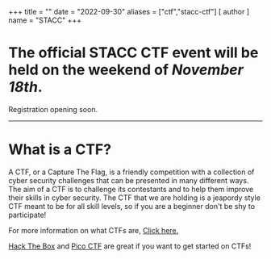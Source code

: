 +++
title = ""
date = "2022-09-30"
aliases = ["ctf","stacc-ctf"]
[ author ]
  name = "STACC"
+++

# The official STACC CTF event will be held on the weekend of ***November 18th***.

Registration opening soon.

<!-- # <a style="color: lightblue;" href="https://ctf.stac.club/">Click here to register</a>! -->

------------------------------------------------------------------------------------
# What is a CTF?
A CTF, or a Capture The Flag, is a friendly competition with a collection of cyber security challenges that can be presented in many different ways. The aim of a CTF is to challenge its contestants and to help them improve their skills in cyber security. The CTF that we are holding is a jeapordy style CTF meant to be for all skill levels, so if you are a beginner don't be shy to participate!

For more information on what CTFs are, <a href="https://dev.to/atan/what-is-ctf-and-how-to-get-started-3f04">Click here.</a>

<a href="https://www.hackthebox.com/">Hack The Box</a> and <a href="https://picoctf.org/">Pico CTF</a> are great if you want to get started on CTFs!



<!-- # How to register for the STACC CTF!

{{< image src="/images/navbartest.jpg" alt="navbar" position="center">}}

Click on the **Register** button on the top right of the page.

## Enter your credentials.

{{< image src="/images/registerctf.jpg" alt="navbar" position="center">}}

Choose your desired username and password.
Students **must** register with either a Blinn or TAMUC email address.

Once you have registered, you will be sent a **confirmation email**. After confirming your email, you will be redirected back to the CTF site. -->

